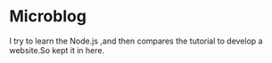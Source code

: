 Microblog
=========

I try to learn the Node.js ,and then compares the tutorial to develop a website.So kept it in here.